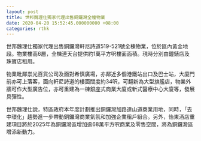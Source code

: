 ```yaml
---
layout: post
title: 世邦魏理仕獨家代理出售銅鑼灣全幢物業
date: 2020-04-20 15:52:45.000000000 +08:00
categories: rthk
---
```


世邦魏理仕獨家代理出售銅鑼灣軒尼詩道519-521號全棟物業，位於區內黃金地段。物業樓高6層，全棟連天台提供約1萬平方呎樓面面積。現時分別由鐘錶店及珠寶店租用。

物業毗鄰祟光百貨公司及面對希慎廣場，亦鄰近多個港鐵站出口及巴士站，大廈門前亦可上落客，面向軒尼詩道的樓面闊度約34呎，可翻新為大型旗艦店，物業外牆可作大型廣告位，亦可重建為一棟銀座式商業大廈或新式醫療中心大廈等，發展具彈性。

世邦魏理仕說，特區政府本年度計劃推出銅鑼灣加路連山道商業用地，同時，「去中環化」趨勢進一步帶動銅鑼灣商業氣氛和加強企業租戶組合。另外，怡東酒店重建項目將於2025年為銅鑼灣區增加逾68萬平方呎商業及零售空間，將為銅鑼灣區增添新動力。
